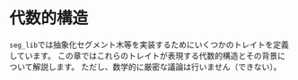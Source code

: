 # 代数的構造

`seg_lib`では抽象化セグメント木等を実装するためにいくつかのトレイトを定義しています。
この章ではこれらのトレイトが表現する代数的構造とその背景について解説します。
ただし、数学的に厳密な議論は行いません（できない）。
